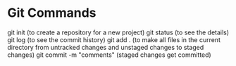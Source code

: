 # Git Commands
git init (to create a repository for a new project)
git status (to see the details)
git log (to see the commit history)
git add . (to make all files in the current directory from untracked changes and unstaged changes to staged changes)
git commit -m "comments" (staged changes get committed)